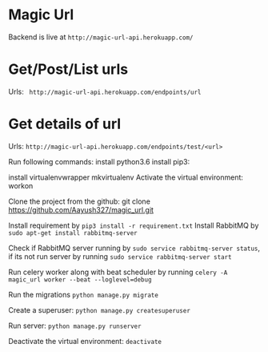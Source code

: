 # Magic Url

Backend is live at 	`http://magic-url-api.herokuapp.com/`

# Get/Post/List urls
Urls: `	http://magic-url-api.herokuapp.com/endpoints/url`

# Get details of url
Urls: `http://magic-url-api.herokuapp.com/endpoints/test/<url>`

Run following commands:
    install python3.6
    install pip3:

install virtualenvwrapper
mkvirtualenv <env-name>
Activate the virtual environment:
    workon <env-name>

Clone the project from the github:
    git clone https://github.com/Aayush327/magic_url.git


Install requirement by `pip3 install -r requirement.txt`
Install RabbitMQ by `sudo apt-get install rabbitmq-server`

Check if RabbitMQ server running by `sudo service rabbitmq-server status`, if its not run server by running `sudo service rabbitmq-server start`

Run celery worker along with beat scheduler by running `celery -A magic_url worker --beat --loglevel=debug`

Run the migrations
    `python manage.py migrate`

Create a superuser:
    `python manage.py createsuperuser`

Run server:
    `python manage.py runserver`

Deactivate the virtual environment:
    `deactivate`
